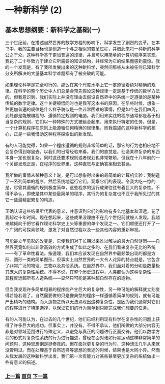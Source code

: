 # 一种新科学 (2)
## 基本思想纲要：新科学之基础(一)
三个世纪前，在描述自然世界的数学方程的影响下，科学发生了剧烈的变革。在本书中，我的主要目标也是创造一个与之相似的变革过程，并借此来将一种新的科学公之于众。这种科学基于更加普遍的规律，并且可以用简单的计算机程序来实现。我花了二十年致力于建立它所需要的知识结构，并经常为它的结果而感到震惊。我的一个发现是，有了我所发展出来的这种新科学，突然间那些从未被任何已知科学分支所解决的大量基本科学难题都有了被突破的可能。
<br><br>
如果理论科学是完全可行的，那么在某个尺度水平上它一定遵循着绝对精确的规律。在科学的整个历史中人们总是会预先假设这种规律一定是基于传统的数学方法的。但我意识到，我们实际上并没有理由去假设自然界中的系统一定遵循的是某种传统的数学定律。这个关键顿悟同时也是我写这本书的原因。在早些时候，想象一种更加普遍的规律是什么样子貌似是一件非常困难的事情，但是如今在我们四周，到处都是能被编程的、遵循特定规则的电脑。我们用来实践的程序通常都是基于相当复杂的规则，它们以一种特殊的方式被组合起来，用来执行特定的任务。但是，一个计算机程序在原则上能遵循任何精确的规律集。而我描述的这种新科学的核心，正是一些我借助这种程序探索出的新发现。
<br><br>
有的人可能觉得，如果一个程序遵循的规则非常简单的话，那它的行为也相应地不会复杂得到哪里去。以我们的日常经验来看，我们的直觉是，创造某种复杂的东西本身一定也很复杂，同时这还要求规则或者规划也非常繁琐。但我在十八年前的一个关键发现正是，在程序的世界里，这种直觉与正确答案相去甚远。
<br><br>
我所做的事情从某种意义上说，是可以想象得出来的最简单的计算机实验：我制造了一系列简单的程序，然后系统地运行它们，观察它们的表现。令我大吃一惊的是，尽管其遵循的规则极度简单，这些程序的运行成果往往有着巨大的复杂性。不得不承认，即使是其中某些最简单的程序，其行为的复杂度也不亚于我所见过的其它一些最精密繁复的构造。
<br><br>
正确认识这些结果所代表的意义，并意识到它们的影响有多么地基本和深远，花了我超过十年时间。现在想起来，这些成果没理由不在几个世纪前就被人发现。我越来越倾向于把它看作理论科学史上头等重要的单个发现之一。它们顺便还打开了一个广阔的可探索领域，激发了对自然过程以及一些其他内容的重新审视。
<br><br>
可能最立竿见影的改变是，它使我们对于长期以来难以解决的最大自然谜团——自然界究竟如何以非常高效的方式生成了如此之多的、在我们看来复杂无比的系统——有了革命性看法。按道理，我们本应该发现在自然界中最频繁出现的都是方形、圆形一类的简单图形。但事实上自然世界的一大令人诧异的特点就是，它包含了非常广泛的物理、生物以及其他系统。在自然界中，我们面对着的分明是数量极其庞大的复杂性系统。不得不说，在整个历史进程中，人类都认为这种复杂性——其程度远超所有人造系统——显然只可能是某种超自然存在的造物。
<br><br>
但当我发现许多简单粗暴的程序能产生巨大的复杂性，另一种可能的解释就立刻变得若隐若现了。自然需要做的只是像典型的程序一样遵循着简单的规则，就有可能产出精巧的结构。而人造物之所以无法涌现出这种复杂性，是因为我们通常对它们的程序进行了特定选择，以保证它们的行为简单到只能完成我们想要的任务。
<br><br>
有的人可能认为，在过去的几个世纪，他们已经利用现有科学在复杂性的问题上获得了许多巨大的成功。但事实上，并没有。不得不承认，他们所做的大部分内容无非是对领域范围进行特殊定义，以避免与真正的问题进行正面交锋。他们以数学方程的形式对复杂性系统的行为进行描述，曾经在面对诸如行星运动这样非常简单的问题时，这种思想倒是挺奏效的。但在面对更复杂的行为时，这种想法几乎从来就没管用过。而在处理基于自然选择等思想的表述的时候，结果也是大同小异。然而从我发展的这种新科学出发，我们第一次有能力对某些甚至更加复杂的系统做出一些有意义的描述。  


### [上一篇](./0001.md)     [首页](../../index.md)  [下一篇](./0002.md)
<br>
<br>
<br>